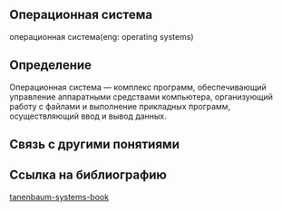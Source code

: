 ## Операционная система
операционная система(eng: operating systems) 

## Определение
Операционная система — комплекс программ, обеспечивающий управление аппаратными средствами компьютера, организующий работу с файлами и выполнение прикладных программ, осуществляющий ввод и вывод данных.
## Связь с другими понятиями

[]()

## Cсылка на библиографию
[tanenbaum-systems-book](https://github.com/vernikkkkkkkkkkkkkkkkkkk/concept/blob/main/bibliography/virtual%20machines/tanenbaum-systems-book.md)
